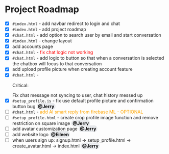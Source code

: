 ---
---

# Project Roadmap

- [x] `#index.html` - add navbar redirect to login and chat
- [x] `#index.html` - add project roadmap
- [x] `#chat.html` - add option to search user by email and start conversation
- [x] `#index.html` - change layout
- [x] add accounts page
- [x] `#chat.html` - <span style="color:red;">fix chat logic not working</span>
- [x] `#chat.html` - add logic to button so that when a conversation is selected the chatbox will focus to that conversation
- [x] add upload profile picture when creating account feature
- [x] `#chat.html` - <p style="colour: red;">Critical:</p> Fix chat message not syncing to user, chat history messed up
- [x] `#setup_profile.js` - fix use default profile picture and confirmation button bug <span style="background-color: #E8EAED; padding: 2px 4px; border-radius: 10px; color: black; font-weight: bold;">@Jerry</span>
- [ ] `#chat.html` - <span style="color: orange">add AI smart reply from firebase ML - OPTIONAL</span>
- [ ] `#setup_profile.html` - create crop profile image function and remove restriction on square image <span style="background-color: #E8EAED; padding: 2px 4px; border-radius: 10px; color: black; font-weight: bold;">@Jerry</span>
- [ ] add avatar customization page <span style="background-color: #E8EAED; padding: 2px 4px; border-radius: 10px; color: black; font-weight: bold;">@Jerry</span>
- [ ] add website logo <span style="background-color: #E8EAED; padding: 2px 4px; border-radius: 10px; color: black; font-weight: bold;">@Eileen</span>
- [ ] when users sign up: signup.html -> setup_profile.html -> create_avatar.html -> index.html <span style="background-color: #E8EAED; padding: 2px 4px; border-radius: 10px; color: black; font-weight: bold;">@Jerry</span>
